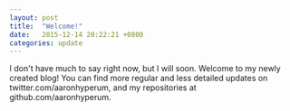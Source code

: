 ```yaml
---
layout: post
title:  "Welcome!"
date:   2015-12-14 20:22:21 +0800
categories: update
---
```

I don't have much to say right now, but I will soon. Welcome to my newly
created blog! You can find more regular and less detailed updates on
twitter.com/aaronhyperum, and my repositories at github.com/aaronhyperum.
